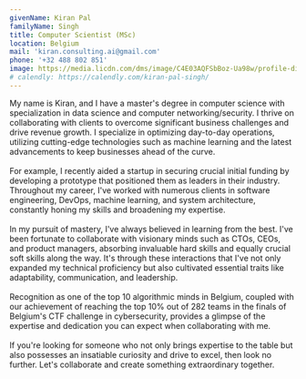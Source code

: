 ```yaml
---
givenName: Kiran Pal
familyName: Singh
title: Computer Scientist (MSc)
location: Belgium
mail: 'kiran.consulting.ai@gmail.com'
phone: '+32 488 802 851'
image: https://media.licdn.com/dms/image/C4E03AQFSbBoz-Ua98w/profile-displayphoto-shrink_800_800/0/1661151976955?e=2147483647&v=beta&t=9zYO9w9luOLTNTe55pU-Mnf6yUsb2HUdEYs6xLU3zfQ
# calendly: https://calendly.com/kiran-pal-singh/
---
```


<!-- As a child growing up in India, I was always drawn to tinkering with electronics. Even at a young age, I found solace in taking apart broken toys and crafting makeshift ventilators from spare parts to beat the stifling heat. Little did I know, those moments of ingenuity would set the stage for my lifelong passion for computers and technology.

At the age of nine, my world expanded when my family relocated to Belgium. It was there that I first encountered the wonders of the internet and computers. Instantly captivated, I knew from that moment on that I wanted to pursue a career in the realm of technology.

Since 2019, my mission has been clear: to leverage my skills to drive enterprises forward. I began my journey by joining a consultancy firm, where I fused my expertise to craft innovative business solutions aimed at fostering growth. However, my heart truly lies in the realm of startups, where the pace is fast, the challenges are exhilarating, and the opportunities for learning are boundless.

In my pursuit of mastery, I've always believed in learning from the best. I've been fortunate to collaborate with visionary minds such as CTOs, CEOs, and product managers, absorbing invaluable hard skills and equally crucial soft skills along the way. It's through these interactions that I've not only expanded my technical proficiency but also cultivated essential traits like adaptability, communication, and leadership.

So, if you're looking for someone who not only brings expertise to the table but also possesses an insatiable curiosity and drive to excel, then look no further. Let's collaborate and create something extraordinary together. -->

<!-- My name is Kiran, and I thrive on collaborating with clients to tackle critical business challenges and boost revenue streams. By optimizing day-to-day operations, I aim to save valuable time and resources. This involves anything from streamlining processes to incorporating cutting-edge technologies like machine learning and state-of-the-art advancements to keep them at the forefront of the industry.

For instance, in my recent involvement with a startup, I developed a prototype that played a pivotal role in securing initial funding, positioning them ahead of competitors. I have worked with neumors clients doing software engeniering, devops, machine learning and system architectuur.

In my pursuit of mastery, I've always believed in learning from the best. I've been fortunate to collaborate with visionary minds such as CTOs, CEOs, and product managers, absorbing invaluable hard skills and equally crucial soft skills along the way. It's through these interactions that I've not only expanded my technical proficiency but also cultivated essential traits like adaptability, communication, and leadership.

In the past year, our team has been recognized among the top 10 algorithmic minds in Belgium. Currently, I'm immersing myself in cybersecurity through participation in Belgium's CTF challenge, achieving a top 10% placement out of 282 teams in the finals.

My overarching goal remains steadfast: leveraging my expertise to propel businesses efficiently towards their objectives. -->

My name is Kiran, and I have a master's degree in computer science with specialization in data science and computer networking/security. I thrive on collaborating with clients to overcome significant business challenges and drive revenue growth. I specialize in optimizing day-to-day operations, utilizing cutting-edge technologies such as machine learning and the latest advancements to keep businesses ahead of the curve.
\
\
For example, I recently aided a startup in securing crucial initial funding by developing a prototype that positioned them as leaders in their industry. Throughout my career, I've worked with numerous clients in software engineering, DevOps, machine learning, and system architecture, constantly honing my skills and broadening my expertise.
\
\
In my pursuit of mastery, I've always believed in learning from the best. I've been fortunate to collaborate with visionary minds such as CTOs, CEOs, and product managers, absorbing invaluable hard skills and equally crucial soft skills along the way. It's through these interactions that I've not only expanded my technical proficiency but also cultivated essential traits like adaptability, communication, and leadership.
\
\
Recognition as one of the top 10 algorithmic minds in Belgium, coupled with our achievement of reaching the top 10% out of 282 teams in the finals of Belgium's CTF challenge in cybersecurity, provides a glimpse of the expertise and dedication you can expect when collaborating with me.
\
\
If you're looking for someone who not only brings expertise to the table but also possesses an insatiable curiosity and drive to excel, then look no further. Let's collaborate and create something extraordinary together.
